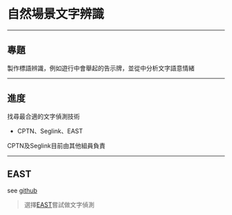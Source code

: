 # 自然場景文字辨識

----
## 專題
製作標語辨識，例如遊行中會舉起的告示牌，並從中分析文字語意情緒

----
## 進度
找尋最合適的文字偵測技術

* CPTN、Seglink、EAST

CPTN及Seglink目前由其他組員負責

----
## EAST
see [github](https://github.com/argman/EAST)

> 選擇[EAST](http://openaccess.thecvf.com/content_cvpr_2017/papers/Zhou_EAST_An_Efficient_CVPR_2017_paper.pdf)嘗試做文字偵測

